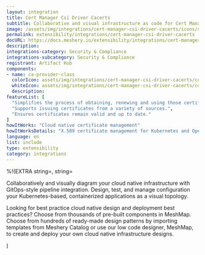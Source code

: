 ```yaml
---
layout: integration
title: Cert Manager Csi Driver Cacerts
subtitle: Collaborative and visual infrastructure as code for Cert Manager Csi Driver Cacerts
image: /assets/img/integrations/cert-manager-csi-driver-cacerts/icons/color/cert-manager-csi-driver-cacerts-color.svg
permalink: extensibility/integrations/cert-manager-csi-driver-cacerts
docURL: https://docs.meshery.io/extensibility/integrations/cert-manager-csi-driver-cacerts
description: 
integrations-category: Security & Compliance
integrations-subcategory: Security & Compliance
registrant: Artifact Hub
components: 
- name: ca-provider-class
  colorIcon: assets/img/integrations/cert-manager-csi-driver-cacerts/components/ca-provider-class/icons/color/ca-provider-class-color.svg
  whiteIcon: assets/img/integrations/cert-manager-csi-driver-cacerts/components/ca-provider-class/icons/white/ca-provider-class-white.svg
  description: 
featureList: [
  "Simplifies the process of obtaining, renewing and using those certificates.",
  "Supports issuing certificates from a variety of sources.",
  "Ensures certificates remain valid and up to date."
]
howItWorks: "Cloud native certificate management"
howItWorksDetails: "X.509 certificate management for Kubernetes and OpenShift"
language: en
list: include
type: extensibility
category: integrations
---
```

%!(EXTRA string=, string=<p>
    Collaboratively and visually diagram your cloud native infrastructure with GitOps-style pipeline integration. Design, test, and manage configuration your Kubernetes-based, containerized applications as a visual topology.
</p>
<p>
    Looking for best practice cloud native design and deployment best practices? Choose from thousands of pre-built components in MeshMap. Choose from hundreds of ready-made design patterns by importing templates from Meshery Catalog or use our low code designer, MeshMap, to create and deploy your own cloud native infrastructure designs.
</p>)